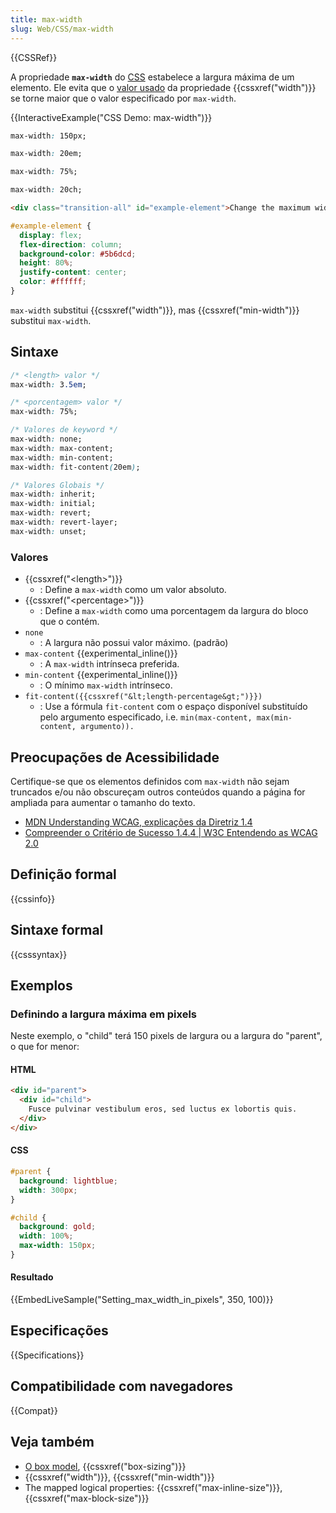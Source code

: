 ```yaml
---
title: max-width
slug: Web/CSS/max-width
---
```


{{CSSRef}}

A propriedade **`max-width`** do [CSS](/pt-BR/docs/Web/CSS) estabelece a largura máxima de um elemento. Ele evita que o [valor usado](/pt-BR/docs/Web/CSS/used_value) da propriedade {{cssxref("width")}} se torne maior que o valor especificado por `max-width`.

{{InteractiveExample("CSS Demo: max-width")}}

```css interactive-example-choice
max-width: 150px;
```

```css interactive-example-choice
max-width: 20em;
```

```css interactive-example-choice
max-width: 75%;
```

```css interactive-example-choice
max-width: 20ch;
```

```html interactive-example
<div class="transition-all" id="example-element">Change the maximum width.</div>
```

```css interactive-example
#example-element {
  display: flex;
  flex-direction: column;
  background-color: #5b6dcd;
  height: 80%;
  justify-content: center;
  color: #ffffff;
}
```

`max-width` substitui {{cssxref("width")}}, mas {{cssxref("min-width")}} substitui `max-width`.

## Sintaxe

```css
/* <length> valor */
max-width: 3.5em;

/* <porcentagem> valor */
max-width: 75%;

/* Valores de keyword */
max-width: none;
max-width: max-content;
max-width: min-content;
max-width: fit-content(20em);

/* Valores Globais */
max-width: inherit;
max-width: initial;
max-width: revert;
max-width: revert-layer;
max-width: unset;
```

### Valores

- {{cssxref("&lt;length&gt;")}}
  - : Define a `max-width` como um valor absoluto.
- {{cssxref("&lt;percentage&gt;")}}
  - : Define a `max-width` como uma porcentagem da largura do bloco que o contém.
- `none`
  - : A largura não possui valor máximo. (padrão)
- `max-content` {{experimental_inline()}}
  - : A `max-width` intrínseca preferida.
- `min-content` {{experimental_inline()}}
  - : O mínimo `max-width` intrínseco.
- `fit-content({{cssxref("&lt;length-percentage&gt;")}})`
  - : Use a fórmula `fit-content` com o espaço disponível substituído pelo argumento especificado, i.e. `min(max-content, max(min-content, argumento)).`

## Preocupações de Acessibilidade

Certifique-se que os elementos definidos com `max-width` não sejam truncados e/ou não obscureçam outros conteúdos quando a página for ampliada para aumentar o tamanho do texto.

- [MDN Understanding WCAG, explicações da Diretriz 1.4](/pt-BR/docs/Web/Accessibility/Understanding_WCAG/Perceivable#guideline_1.4_make_it_easier_for_users_to_see_and_hear_content_inclusive_separating_foreground_from_background)
- [Compreender o Critério de Sucesso 1.4.4 | W3C Entendendo as WCAG 2.0](https://www.w3.org/TR/UNDERSTANDING-WCAG20/visual-audio-contrast-scale.html)

## Definição formal

{{cssinfo}}

## Sintaxe formal

{{csssyntax}}

## Exemplos

### Definindo a largura máxima em pixels

Neste exemplo, o "child" terá 150 pixels de largura ou a largura do "parent", o que for menor:

#### HTML

```html
<div id="parent">
  <div id="child">
    Fusce pulvinar vestibulum eros, sed luctus ex lobortis quis.
  </div>
</div>
```

#### CSS

```css
#parent {
  background: lightblue;
  width: 300px;
}

#child {
  background: gold;
  width: 100%;
  max-width: 150px;
}
```

#### Resultado

{{EmbedLiveSample("Setting_max_width_in_pixels", 350, 100)}}

## Especificações

{{Specifications}}

## Compatibilidade com navegadores

{{Compat}}

## Veja também

- [O box model](/pt-BR/docs/Web/CSS/CSS_box_model/Introduction_to_the_CSS_box_model), {{cssxref("box-sizing")}}
- {{cssxref("width")}}, {{cssxref("min-width")}}
- The mapped logical properties: {{cssxref("max-inline-size")}}, {{cssxref("max-block-size")}}
